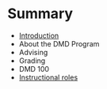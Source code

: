 # Summary

* [Introduction](README.md)
* About the DMD Program
* Advising
* Grading
* DMD 100
* [Instructional roles](instructional-roles.md)

